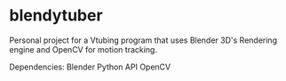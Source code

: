 # blendytuber
Personal project for a Vtubing program that uses Blender 3D's Rendering engine and OpenCV for motion tracking.

Dependencies:
Blender Python API
OpenCV
